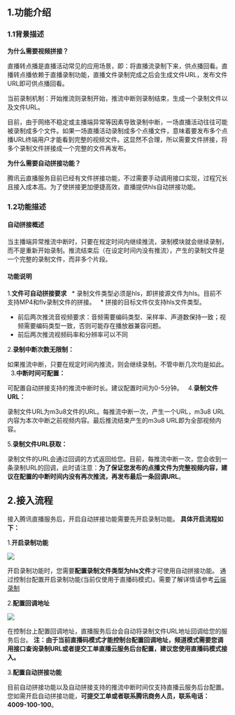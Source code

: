 ## 1.功能介绍
### 1.1背景描述


**为什么需要视频拼接？**

直播转点播是直播活动常见的应用场景，即：将直播流录制下来，供点播回看。直播转点播依赖于直播录制功能，直播文件录制完成之后会生成文件URL，发布文件URL即可供点播回看。

当前录制机制：开始推流则录制开始，推流中断则录制结束，生成一个录制文件以及文件URL。

目前，由于网络不稳定或主播端异常等因素导致录制中断，一场直播活动往往可能被录制成多个文件。如果一场直播活动录制成多个点播文件，意味着要发布多个点播URL终端用户才能看到完整的视频文件。这显然不合理，所以需要文件拼接，将多个录制文件拼接成一个完整的文件再发布。
		
**为什么需要自动拼接功能？**

   腾讯云直播服务目前已经有文件拼接功能，不过需要手动调用接口实现，过程冗长且接入成本高。为了使拼接更加便捷高效，直播提供hls自动拼接功能。
   

### 1.2功能描述

#### 自动拼接概述

当主播端异常推流中断时，只要在规定时间内继续推流，录制模块就会继续录制，而不是重新开始录制。推流结束后（在设定时间内没有推流），产生的录制文件是一个完整的录制文件，而非多个片段。

#### 功能说明

1.**文件可自动拼接要求**
   * 录制文件类型必须是hls，即拼接源文件为hls。目前不支持MP4和flv录制文件的拼接。
   * 拼接的目标文件仅支持hls文件类型。
   * 前后两次推流音视频要求：音频需要编码类型、采样率、声道数保持一致；视频需要编码类型一致，否则可能存在播放器兼容问题。
   * 前后两次推流视频码率和分辨率可以不同

2.**录制中断次数无限制：**

如果推流中断，只要在规定时间内推流，则会继续录制。不管中断几次均是如此。
  
3.**中断时间可配置：**

可配置自动拼接支持的推流中断时长。建议配置时间为0-5分钟。
   
4.**录制文件URL：**

录制文件URL为m3u8文件的URL。每推流中断一次，产生一个URL，m3u8 URL内容为本次中断之前视频内容。最后推流结束产生的m3u8 URL即为全部视频内容。 

5.**录制文件URL获取：**

录制文件的URL会通过回调的方式返回给您。目前，每推流中断一次，您会收到一条录制URL的回调，此时请注意：**为了保证您发布的点播文件为完整视频内容，建议在配置的中断时间内没有再次推流，再发布最后一条回调URL**。
   
	 
## 2.接入流程

接入腾讯直播服务后，开启自动拼接功能需要先开启录制功能。
**具体开启流程如下：**

1.**开启录制功能**

  ![](//mc.qcloudimg.com/static/img/f0ae825b082dac847640eb7b931eb927/image.png)

开启录制功能时，您需要**配置录制文件类型为hls文件**才可使用自动拼接功能。
通过控制台配置开启录制功能(当前仅使用于直播码模式)。需要了解详情请参考[云端录制](https://www.qcloud.com/document/product/267/7963)

2.**配置回调地址**

![](//mc.qcloudimg.com/static/img/5bffecf8b1e7c59680237a3c6a5e1aba/image.png)

在控制台上配置回调地址，直播服务后台会自动将录制文件URL地址回调给您的服务后台。
 **注：由于当前直播码模式才能控制台配置回调地址，频道模式需要您调用接口查询录制URL或者提交工单直播云服务后台配置，建议您使用直播码模式接入。**

3.**配置自动拼接功能**

目前自动拼接功能以及自动拼接支持的推流中断时间仅支持直播云服务后台配置。您如需开启自动拼接功能，**可提交工单或者联系腾讯商务人员，联系电话：4009-100-100**。

  
